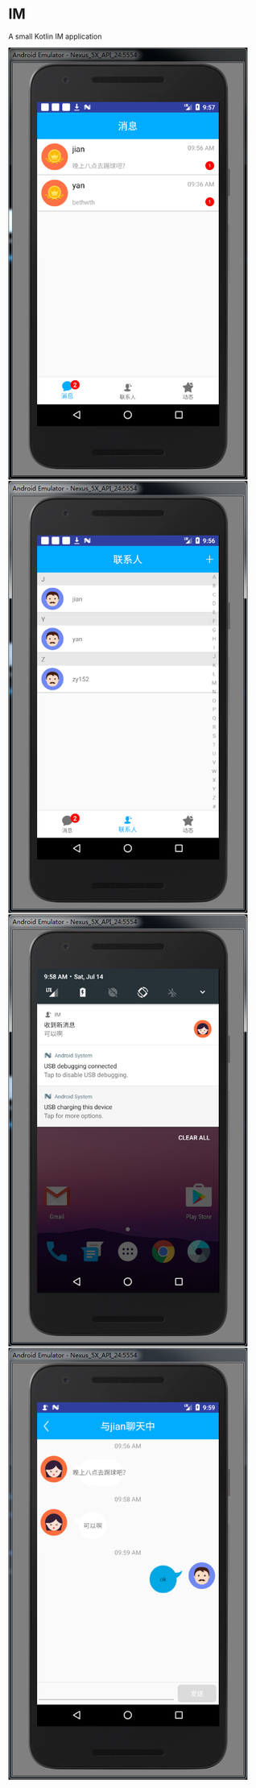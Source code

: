 # IM
A small Kotlin IM application

 ![image](https://github.com/EvaZhang321/IM/blob/master/screenshot/IM1.png)
 ![image](https://github.com/EvaZhang321/IM/blob/master/screenshot/IM2.png)
 ![image](https://github.com/EvaZhang321/IM/blob/master/screenshot/IM3.png)
 ![image](https://github.com/EvaZhang321/IM/blob/master/screenshot/IM4.png)

